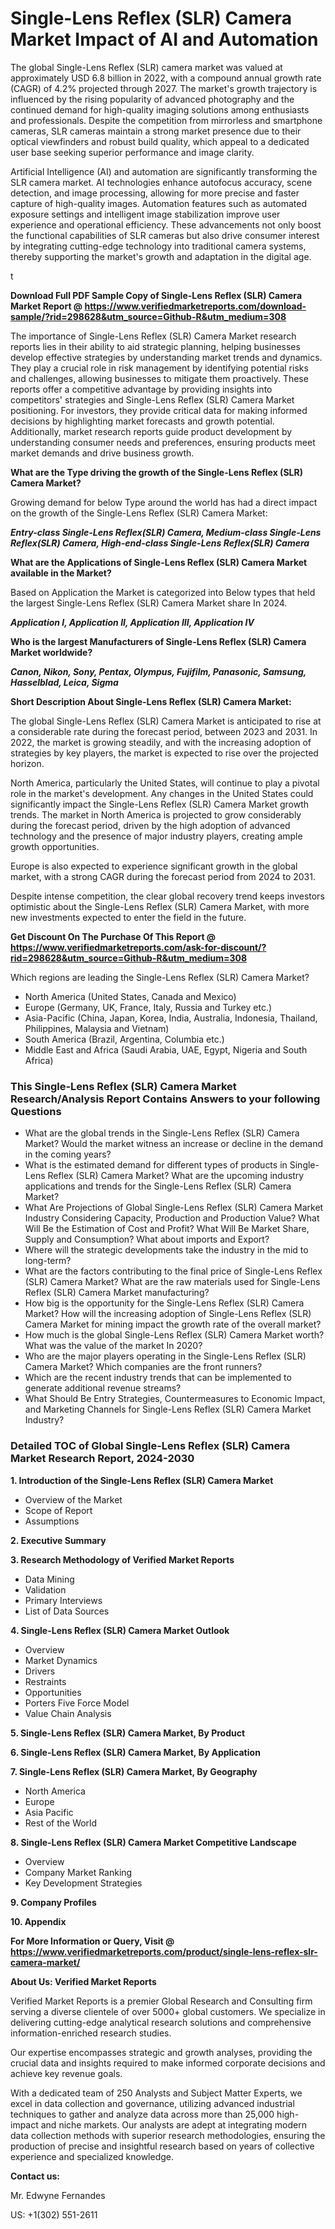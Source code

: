 <meta name="title" content="Global Single-Lens Reflex (SLR) Camera Market Impact of AI and Automation"><meta name="description" content="The global Single-Lens Reflex (SLR) camera market was valued at approximately USD 6.8 billion in 2022, with a compound annual growth rate (CAGR) of 4.2% projected thro"><meta name="title" content="Single-Lens Reflex (SLR) Camera Market Size, Share, Scope, Trends, Growth, Opportunities, Analysis, Forecast"><h1>Single-Lens Reflex (SLR) Camera Market Impact of AI and Automation</h1><p>The global Single-Lens Reflex (SLR) camera market was valued at approximately USD 6.8 billion in 2022, with a compound annual growth rate (CAGR) of 4.2% projected through 2027. The market's growth trajectory is influenced by the rising popularity of advanced photography and the continued demand for high-quality imaging solutions among enthusiasts and professionals. Despite the competition from mirrorless and smartphone cameras, SLR cameras maintain a strong market presence due to their optical viewfinders and robust build quality, which appeal to a dedicated user base seeking superior performance and image clarity.</p><p>Artificial Intelligence (AI) and automation are significantly transforming the SLR camera market. AI technologies enhance autofocus accuracy, scene detection, and image processing, allowing for more precise and faster capture of high-quality images. Automation features such as automated exposure settings and intelligent image stabilization improve user experience and operational efficiency. These advancements not only boost the functional capabilities of SLR cameras but also drive consumer interest by integrating cutting-edge technology into traditional camera systems, thereby supporting the market's growth and adaptation in the digital age.</p>t</p><p id="" class=""><strong>Download Full PDF Sample Copy of Single-Lens Reflex (SLR) Camera Market Report @ <a href="https://www.verifiedmarketreports.com/download-sample/?rid=298628&utm_source=Github-R&utm_medium=308" target="_blank">https://www.verifiedmarketreports.com/download-sample/?rid=298628&utm_source=Github-R&utm_medium=308</a></strong></p><p>The importance of&nbsp;Single-Lens Reflex (SLR) Camera Market research reports lies in their ability to aid strategic planning, helping businesses develop effective strategies by understanding market trends and dynamics. They play a crucial role in risk management by identifying potential risks and challenges, allowing businesses to mitigate them proactively. These reports offer a competitive advantage by providing insights into competitors' strategies and Single-Lens Reflex (SLR) Camera Market positioning. For investors, they provide critical data for making informed decisions by highlighting market forecasts and growth potential. Additionally, market research reports guide product development by understanding consumer needs and preferences, ensuring products meet market demands and drive business growth.</p><p><strong>What are the&nbsp;Type driving the growth of the Single-Lens Reflex (SLR) Camera Market?</strong></p><p id="" class="">Growing demand for below Type around the world has had a direct impact on the growth of the Single-Lens Reflex (SLR) Camera Market:</p><em><strong>Entry-class Single-Lens Reflex(SLR) Camera, Medium-class Single-Lens Reflex(SLR) Camera, High-end-class Single-Lens Reflex(SLR) Camera</strong></em></p><strong>What are the&nbsp;Applications&nbsp;of Single-Lens Reflex (SLR) Camera Market available in the Market?</strong></p><p id="" class="">Based on Application the Market is categorized into Below types that held the largest Single-Lens Reflex (SLR) Camera Market share In 2024.</p><em><strong>Application I, Application II, Application III, Application IV</strong></em></p><strong>Who is the largest Manufacturers of Single-Lens Reflex (SLR) Camera Market worldwide?</strong></p><p><em><strong>Canon, Nikon, Sony, Pentax, Olympus, Fujifilm, Panasonic, Samsung, Hasselblad, Leica, Sigma</strong></em></p><p id="" class=""><strong>Short Description About Single-Lens Reflex (SLR) Camera Market:</strong></p><p>The global Single-Lens Reflex (SLR) Camera Market is anticipated to rise at a considerable rate during the forecast period, between 2023 and 2031. In 2022, the market is growing steadily, and with the increasing adoption of strategies by key players, the market is expected to rise over the projected horizon.</p><p>North America, particularly the United States, will continue to play a pivotal role in the market's development. Any changes in the United States could significantly impact the Single-Lens Reflex (SLR) Camera Market growth trends. The market in North America is projected to grow considerably during the forecast period, driven by the high adoption of advanced technology and the presence of major industry players, creating ample growth opportunities.</p><p>Europe is also expected to experience significant growth in the global market, with a strong CAGR during the forecast period from 2024 to 2031.</p><p>Despite intense competition, the clear global recovery trend keeps investors optimistic about the Single-Lens Reflex (SLR) Camera Market, with more new investments expected to enter the field in the future.</p><p id="" class=""><strong>Get Discount On The Purchase Of This Report @ <a href="https://www.verifiedmarketreports.com/ask-for-discount/?rid=298628&utm_source=Github-R&utm_medium=308" target="_blank">https://www.verifiedmarketreports.com/ask-for-discount/?rid=298628&utm_source=Github-R&utm_medium=308</a></strong></p>Which regions are leading the Single-Lens Reflex (SLR) Camera Market?</p><ul><li>North America (United States, Canada and Mexico)</li><li>Europe (Germany, UK, France, Italy, Russia and Turkey etc.)</li><li>Asia-Pacific (China, Japan, Korea, India, Australia, Indonesia, Thailand, Philippines, Malaysia and Vietnam)</li><li>South America (Brazil, Argentina, Columbia etc.)</li><li>Middle East and Africa (Saudi Arabia, UAE, Egypt, Nigeria and South Africa)</li></ul><h3 id="" class="">This Single-Lens Reflex (SLR) Camera Market Research/Analysis Report Contains Answers to your following Questions</h3><ul><li>What are the global trends in the Single-Lens Reflex (SLR) Camera Market? Would the market witness an increase or decline in the demand in the coming years?</li><li>What is the estimated demand for different types of products in Single-Lens Reflex (SLR) Camera Market? What are the upcoming industry applications and trends for the Single-Lens Reflex (SLR) Camera Market?</li><li>What Are Projections of Global Single-Lens Reflex (SLR) Camera Market Industry Considering Capacity, Production and Production Value? What Will Be the Estimation of Cost and Profit? What Will Be Market Share, Supply and Consumption? What about imports and Export?</li><li>Where will the strategic developments take the industry in the mid to long-term?</li><li>What are the factors contributing to the final price of Single-Lens Reflex (SLR) Camera Market? What are the raw materials used for Single-Lens Reflex (SLR) Camera Market manufacturing?</li><li>How big is the opportunity for the Single-Lens Reflex (SLR) Camera Market? How will the increasing adoption of Single-Lens Reflex (SLR) Camera Market for mining impact the growth rate of the overall market?</li><li>How much is the global Single-Lens Reflex (SLR) Camera Market worth? What was the value of the market In 2020?</li><li>Who are the major players operating in the Single-Lens Reflex (SLR) Camera Market? Which companies are the front runners?</li><li>Which are the recent industry trends that can be implemented to generate additional revenue streams?</li><li>What Should Be Entry Strategies, Countermeasures to Economic Impact, and Marketing Channels for Single-Lens Reflex (SLR) Camera Market Industry?</li></ul><h3 id="" class="">Detailed TOC of Global Single-Lens Reflex (SLR) Camera Market Research Report, 2024-2030</h3><p id="" class=""><strong>1. Introduction of the Single-Lens Reflex (SLR) Camera Market</strong></p><ul><li>Overview of the Market</li><li>Scope of Report</li><li>Assumptions</li></ul><p id="" class=""><strong>2. Executive Summary</strong></p><p id="" class=""><strong>3. Research Methodology of Verified Market Reports</strong></p><ul><li>Data Mining</li><li>Validation</li><li>Primary Interviews</li><li>List of Data Sources</li></ul><p id="" class=""><strong>4. Single-Lens Reflex (SLR) Camera Market Outlook</strong></p><ul><li>Overview</li><li>Market Dynamics</li><li>Drivers</li><li>Restraints</li><li>Opportunities</li><li>Porters Five Force Model</li><li>Value Chain Analysis</li></ul><p id="" class=""><strong>5. Single-Lens Reflex (SLR) Camera Market, By Product</strong></p><p id="" class=""><strong>6. Single-Lens Reflex (SLR) Camera Market, By Application</strong></p><p id="" class=""><strong>7. Single-Lens Reflex (SLR) Camera Market, By Geography</strong></p><ul><li>North America</li><li>Europe</li><li>Asia Pacific</li><li>Rest of the World</li></ul><p id="" class=""><strong>8. Single-Lens Reflex (SLR) Camera Market Competitive Landscape</strong></p><ul><li>Overview</li><li>Company Market Ranking</li><li>Key Development Strategies</li></ul><p id="" class=""><strong>9. Company Profiles</strong></p><p id="" class=""><strong>10. Appendix</strong></p><p id="" class=""><strong>For More Information or Query, Visit @ <a href="https://www.verifiedmarketreports.com/product/single-lens-reflex-slr-camera-market/" target="_blank">https://www.verifiedmarketreports.com/product/single-lens-reflex-slr-camera-market/</a></strong></p><p id="" class=""><strong>About Us: Verified Market Reports</strong></p><p id="" class="">Verified Market Reports is a premier Global Research and Consulting firm serving a diverse clientele of over 5000+ global customers. We specialize in delivering cutting-edge analytical research solutions and comprehensive information-enriched research studies.</p><p id="" class="">Our expertise encompasses strategic and growth analyses, providing the crucial data and insights required to make informed corporate decisions and achieve key revenue goals.</p><p id="" class="">With a dedicated team of 250 Analysts and Subject Matter Experts, we excel in data collection and governance, utilizing advanced industrial techniques to gather and analyze data across more than 25,000 high-impact and niche markets. Our analysts are adept at integrating modern data collection methods with superior research methodologies, ensuring the production of precise and insightful research based on years of collective experience and specialized knowledge.</p><p id="" class=""><strong>Contact us:</strong></p><p id="" class="">Mr. Edwyne Fernandes</p><p id="" class="">US: +1(302) 551-2611</p>